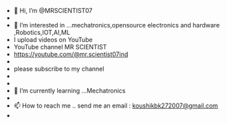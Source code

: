 - 👋 Hi, I’m @MRSCIENTIST07
- 
- 👀 I’m interested in ...mechatronics,opensource electronics and hardware ,Robotics,IOT,AI,ML
- I upload videos on YouTube
- YouTube channel MR SCIENTIST
- https://youtube.com/@mr.scientist07ind
- 
- please subscribe to my channel
- 
- 
- 🌱 I’m currently learning ...Mechatronics 
- 
- 📫 How to reach me ..
send me an email : koushikbk272007@gmail.com
- 

<!---
MRSCIENTIST07/MRSCIENTIST07 is a ✨ special ✨ repository because its `README.md` (this file) appears on your GitHub profile.
You can click the Preview link to take a look at your changes.
--->
